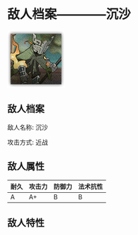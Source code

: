 # 敌人档案————沉沙

![沉沙](./eneIcons/沉沙.png)

## 敌人档案

敌人名称: 沉沙

攻击方式: 近战

## 敌人属性

| 耐久      | 攻击力  | 防御力 | 法术抗性 |
|---------|------|-----|------|
| A | A+ | B | B |

## 敌人特性
> 
